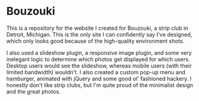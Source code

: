 # Bouzouki


This is a repository for the website I created for Bouzouki, a strip club in Detroit, Michigan. This is the only site I can confidently say I've designed, which only looks good because of the high-quality environment shots.

I also used a slideshow plugin, a responsive image plugin, and some very inelegant logic to determine which photos get displayed for which users. Desktop users would see the slideshow, whereas mobile users (with their limited bandwidth) wouldn't. I also created a custom pop-up menu and hamburger, animated with jQuery and some good ol' fashioned hackery. I honestly don't like strip clubs, but I'm quite proud of the minimalist design and the great photos.
